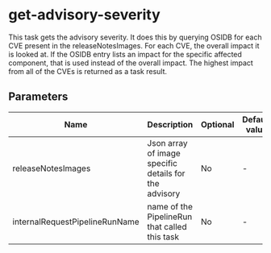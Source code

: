 # get-advisory-severity

This task gets the advisory severity. It does this by querying OSIDB for each CVE present in the
releaseNotesImages. For each CVE, the overall impact it is looked at. If the OSIDB entry lists an
impact for the specific affected component, that is used instead of the overall impact. The highest
impact from all of the CVEs is returned as a task result.

## Parameters

| Name                           | Description                                           | Optional | Default value |
|--------------------------------|-------------------------------------------------------|----------|---------------|
| releaseNotesImages             | Json array of image specific details for the advisory | No       | -             |
| internalRequestPipelineRunName | name of the PipelineRun that called this task         | No       | -             |
